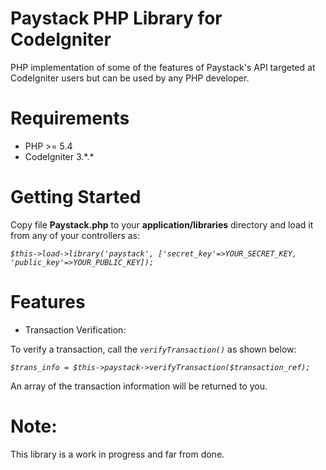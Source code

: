 # Paystack PHP Library for CodeIgniter
PHP implementation of some of the features of Paystack's API targeted at CodeIgniter users but can be used by any PHP developer.


# Requirements
- PHP >= 5.4
- CodeIgniter 3.\*.\*


# Getting Started
Copy file **Paystack.php** to your **application/libraries** directory and load it from any of your controllers as:

_`$this->load->library('paystack', ['secret_key'=>YOUR_SECRET_KEY, 'public_key'=>YOUR_PUBLIC_KEY]);`_

# Features
- Transaction Verification:

 To verify a transaction, call the _`verifyTransaction()`_ as shown below:
 
 _`$trans_info = $this->paystack->verifyTransaction($transaction_ref);`_

 An array of the transaction information will be returned to you.
 
 
# Note:
This library is a work in progress and far from done.
